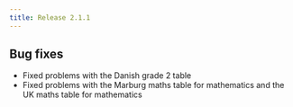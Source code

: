 ```yaml
---
title: Release 2.1.1
---
```


## Bug fixes
* Fixed problems with the Danish grade 2 table
* Fixed problems with the Marburg maths table for mathematics and the UK maths table for mathematics
